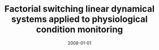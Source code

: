 ---
title: "Factorial switching linear dynamical systems applied to physiological condition monitoring"
collection: publications
permalink: /publication/2008-factorial-switching-linear-dynamical-systems
date: 2008-01-01
venue: 'IEEE Transactions on Pattern Analysis and Machine Intelligence (31) 9, 1537-1551'
paperurl: '/files/Quinn_2008_TPAMI.pdf'
citation: 'John A Quinn, Christopher KI Williams, Neil McIntosh'
---